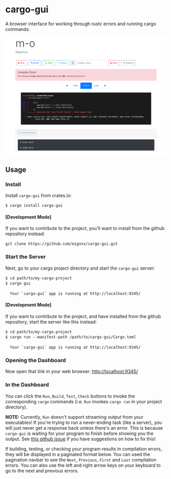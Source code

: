 # cargo-gui
A browser interface for working through rustc errors and running cargo commands.

![sample image](https://github.com/eignnx/cargo-gui/blob/master/test-screenshot.png)

## Usage

### Install

Install `cargo-gui` from crates.io:

```shell
$ cargo install cargo-gui
```

#### [Development Mode]

If you want to contribute to the project, you'll want to install from the github repository instead:

```shell
git clone https://github.com/eignnx/cargo-gui.git
```

### Start the Server

Next, go to your cargo project directory and start the `cargo-gui` server:

```shell
$ cd path/to/my-cargo-project
$ cargo gui

  Your `cargo-gui` app is running at http://localhost:9345/

```

#### [Development Mode]

If you want to contribute to the project, and have installed from the github repository, start the server like this instead:

```shell
$ cd path/to/my-cargo-project
$ cargo run --manifest-path /path/to/cargo-gui/Cargo.toml

  Your `cargo-gui` app is running at http://localhost:9345/

```

### Opening the Dashboard

Now open that link in your web browser: [http://localhost:9345/](http://localhost:9345/)

### In the Dashboard

You can click the `Run`, `Build`, `Test`, `Check` buttons to invoke the corresponding `cargo` commands (i.e. `Run` invokes `cargo run` in your project directory).

**NOTE:** Currently, `Run` doesn't support streaming output from your executables! If you're trying to run a never-ending task (like a server), you will just never get a response back unless there's an error. This is because `cargo-gui` is waiting for your program to finish before showing you the output. See [this github issue](https://github.com/eignnx/cargo-gui/issues/2) if you have suggestions on how to fix this!

If building, testing, or checking your program results in compilation errors, they will be displayed in a paginated format below. You can used the pagination navbar to see the `Next`, `Previous`, `First` and `Last` compilation errors. You can also use the left and right arrow keys on your keyboard to go to the next and previous errors.
